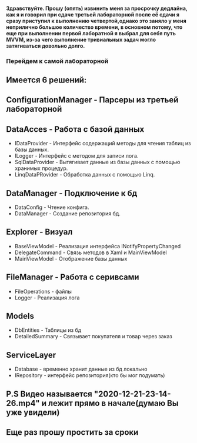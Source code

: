 #### Здравствуйте. Прошу (опять) извинить меня за просрочку дедлайна, как я и говорил при сдаче третьей лабораторной после её сдачи я сразу приступил к выполнению четвертой,однако это заняло у меня неприлично большое количество времени, в основном потому, что еще при выполнении первой лаборатной я выбрал для себя путь MVVM, из-за чего выполнение тривиальных задач могло затягиваться довольно долго.
### Перейдем к самой лабораторной
## Имеется 6 решений: 
## ConfigurationManager - Парсеры из третьей лабораторной
## DataAcces - Работа с базой данных
  + IDataProvider - Интерфейс содержащий методы для чтения таблиц из базы данных.
  + ILogger - Интерфейс с методом для записи лога.
  + SqlDataProvider - Вытягивает данные из базы данных с помощью хранимых процедур.
  + LinqDataPRovider - Обработка данных с помощью Linq.
## DataManager - Подключение к бд
  + DataConfig - Чтение конфига.
  + DataManager - Создание репозитория бд.
## Explorer - Визуал
  + BaseViewModel - Реализация интерфейса INotifyPropertyChanged
  + DelegateCommand - Связь методов в Xaml и MainViewModel
  + MainViewModel - Отображение базы данных
## FileManager - Работа с серивсами
  + FileOperations - файлы
  + Logger - Реализация лога 
## Models
  + DbEntities - Таблицы из бд 
  + DetailedSummary - Связывает покупателя и товар через заказ
## ServiceLayer
  + Database - временно хранит данные из бд локально
  + IRepository - интерфейс репозитория(кто бы мог подумать)
  
## P.S Видео называется "2020-12-21-23-14-26.mp4" и лежит прямо в начале(думаю Вы уже увидели)
## Еще раз прошу простить за сроки
